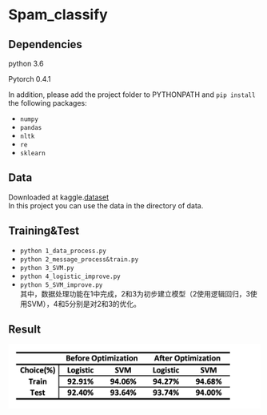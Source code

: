 # Spam_classify
## Dependencies
python 3.6

Pytorch 0.4.1

In addition, please add the project folder to PYTHONPATH and `pip install` the following packages:
  - `numpy`
  - `pandas`
  - `nltk`
  - `re`
  - `sklearn`
## Data
Downloaded at kaggle.[dataset](https://www.kaggle.com/uciml/sms-spam-collection-dataset)<br>
In this project you can use the data in the directory of data.
## Training&Test
- `python 1_data_process.py`
- `python 2_message_process&train.py`
- `python 3_SVM.py`
- `python 4_logistic_improve.py`
- `python 5_SVM_improve.py`<br>
其中，数据处理功能在1中完成，2和3为初步建立模型（2使用逻辑回归，3使用SVM），4和5分别是对2和3的优化。
## Result
![result](https://github.com/EdmundYanJ/Spam_classify/blob/master/result/Result.png)
